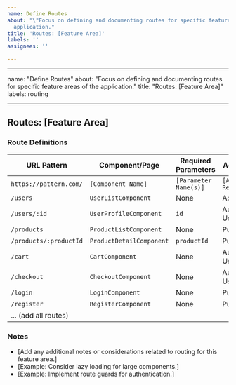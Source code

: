 ```yaml
---
name: Define Routes
about: "\"Focus on defining and documenting routes for specific feature areas of the
  application."
title: 'Routes: [Feature Area]'
labels: ''
assignees: ''

---
```


---

name: "Define Routes"
about: "Focus on defining and documenting routes for specific feature areas of the application."
title: "Routes: [Feature Area]"
labels: routing

---

## Routes: [Feature Area]

### Route Definitions

| URL Pattern | Component/Page | Required Parameters | Access Control |
|---|---|---|---|
| `https://pattern.com/` | `[Component Name]` | `[Parameter Name(s)]` | `[Access Requirement(s)]` |
| `/users` | `UserListComponent` | None | Admin Only |
| `/users/:id` | `UserProfileComponent` | `id` | Authenticated User |
| `/products` | `ProductListComponent` | None | Public |
| `/products/:productId` | `ProductDetailComponent` | `productId` | Public |
| `/cart` | `CartComponent` | None | Authenticated User |
| `/checkout` | `CheckoutComponent` | None | Authenticated User |
| `/login` | `LoginComponent` | None | Public |
| `/register` | `RegisterComponent` | None | Public |
| ... (add all routes)

### Notes

* [Add any additional notes or considerations related to routing for this feature area.]
* [Example: Consider lazy loading for large components.]
* [Example: Implement route guards for authentication.]
